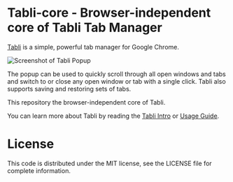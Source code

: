 # Tabli-core - Browser-independent core of Tabli Tab Manager

[Tabli](http://www.gettabli.com) is a simple, powerful tab manager for Google Chrome.

![Screenshot of Tabli Popup](http://www.gettabli.com/images/tab-manager.png "Tabli screenshot")

The popup can be used to quickly scroll through all open windows and tabs and switch to or close any open window or tab with a single click.  Tabli also supports saving and restoring sets of tabs.

This repository the browser-independent core of Tabli.

You can learn more about Tabli by reading the [Tabli Intro](http://antonycourtney.github.io/tabli/) or [Usage Guide](http://antonycourtney.github.io/tabli/tabli-usage.html).

# License

This code is distributed under the MIT license, see the LICENSE file for complete information.
